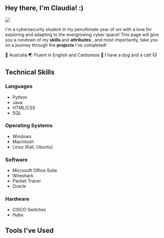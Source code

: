 ## Hey there, I'm Claudia! :)

<a href="https://au.linkedin.com/in/claudia-behan"><img src="https://img.shields.io/badge/-LinkedIn-0063b1?&style=for-the-badge&logo=linkedin&logoColor=white" /></a>

I'm a cybersecurity student in my penultimate year of uni with a love for exploring and adapting to the evergrowing cyber space! This page will give you a rundown of my <strong> skills </strong> and <strong> attributes </strong>, and most importantly, take you on a journey through the <strong> projects </strong> I've completed! 

📍 Australia
🌏 Fluent in English and Cantonese
🐶 I have a dog and a cat! 🐱

## Technical Skills

### Languages
<ul>
  <li> Python </li>
  <li> Java </li>
  <li> HTML/CSS </li>
  <li> SQL </li>
</ul>

### Operating Systems
<ul>
  <li> Windows </li>
  <li> Macintosh </li>
  <li> Linux (Kali, Ubuntu) </li>
</ul>

### Software
<ul>
  <li> Microsoft Office Suite</li>
  <li> Wireshark </li>
  <li> Packet Tracer </li>
  <li> Oracle </li>
</ul>

### Hardware
<ul>
  <li> CISCO Switches </li>
  <li> Hubs </li>
</ul>

## Tools I've Used
<!--
**cyberclauds/cyberclauds** is a ✨ _special_ ✨ repository because its `README.md` (this file) appears on your GitHub profile.

Here are some ideas to get you started:

- 🔭 I’m currently working on ...
- 🌱 I’m currently learning ...
- 👯 I’m looking to collaborate on ...
- 🤔 I’m looking for help with ...
- 💬 Ask me about ...
- 📫 How to reach me: ...
- 😄 Pronouns: ...
- ⚡ Fun fact: ...
-->

